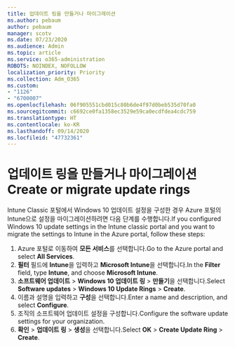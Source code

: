 ```yaml
---
title: 업데이트 링을 만들거나 마이그레이션
ms.author: pebaum
author: pebaum
manager: scotv
ms.date: 07/23/2020
ms.audience: Admin
ms.topic: article
ms.service: o365-administration
ROBOTS: NOINDEX, NOFOLLOW
localization_priority: Priority
ms.collection: Adm_O365
ms.custom:
- "1126"
- "6700007"
ms.openlocfilehash: 06f905551cbd015c80b6de4f97d0beb535d70fa0
ms.sourcegitcommit: c6692ce0fa1358ec3529e59ca0ecdfdea4cdc759
ms.translationtype: HT
ms.contentlocale: ko-KR
ms.lasthandoff: 09/14/2020
ms.locfileid: "47732361"
---
```

# <a name="create-or-migrate-update-rings"></a><span data-ttu-id="602e1-102">업데이트 링을 만들거나 마이그레이션</span><span class="sxs-lookup"><span data-stu-id="602e1-102">Create or migrate update rings</span></span>

<span data-ttu-id="602e1-103">Intune Classic 포털에서 Windows 10 업데이트 설정을 구성한 경우 Azure 포털의 Intune으로 설정을 마이그레이션하려면 다음 단계를 수행합니다.</span><span class="sxs-lookup"><span data-stu-id="602e1-103">If you configured Windows 10 update settings in the Intune classic portal and you want to migrate the settings to Intune in the Azure portal, follow these steps:</span></span>

1.  <span data-ttu-id="602e1-104">Azure 포털로 이동하여 **모든 서비스**를 선택합니다.</span><span class="sxs-lookup"><span data-stu-id="602e1-104">Go to the Azure portal and select  **All Services**.</span></span>
2.  <span data-ttu-id="602e1-105">**필터** 필드에 **Intune**을 입력하고 **Microsoft Intune**을 선택합니다.</span><span class="sxs-lookup"><span data-stu-id="602e1-105">In the  **Filter**  field, type  **Intune**, and choose  **Microsoft Intune**.</span></span>
3.  <span data-ttu-id="602e1-106">**소프트웨어 업데이트**  >  **Windows 10 업데이트 링**  >  **만들기**을 선택합니다.</span><span class="sxs-lookup"><span data-stu-id="602e1-106">Select  **Software updates**  >  **Windows 10 Update Rings**  >  **Create**.</span></span>
4.  <span data-ttu-id="602e1-107">이름과 설명을 입력하고 **구성**을 선택합니다.</span><span class="sxs-lookup"><span data-stu-id="602e1-107">Enter a name and description, and select  **Configure**.</span></span>
5.  <span data-ttu-id="602e1-108">조직의 소프트웨어 업데이트 설정을 구성합니다.</span><span class="sxs-lookup"><span data-stu-id="602e1-108">Configure the software update settings for your organization.</span></span>
6.  <span data-ttu-id="602e1-109">**확인** > **업데이트 링** > **생성**을 선택합니다.</span><span class="sxs-lookup"><span data-stu-id="602e1-109">Select  **OK** > **Create Update Ring** > **Create**.</span></span>